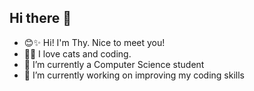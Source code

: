 ## Hi there 👋

<!--
**KittyLoveCoding/KittyLoveCoding** is a ✨ _special_ ✨ repository because its `README.md` (this file) appears on your GitHub profile.

Here are some ideas to get you started:

- 🔭 I’m currently working on ...
- 🌱 I’m currently learning ...
- 👯 I’m looking to collaborate on ...
- 🤔 I’m looking for help with ...
- 💬 Ask me about ...
- 📫 How to reach me: ...
- 😄 Pronouns: ...
- ⚡ Fun fact: ...
-->
- 😊✨ Hi! I'm Thy. Nice to meet you!
- 🐱‍💻 I love cats and coding.
- 🌱 I’m currently a Computer Science student 
- 🔭 I’m currently working on improving my coding skills

